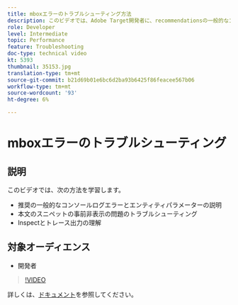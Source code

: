 ```yaml
---
title: mboxエラーのトラブルシューティング方法
description: このビデオでは、Adobe Target開発者に、recommendationsの一般的なコンソールログエラーとエンティティパラメーターを示します。 本文の事前非表示スニペットの問題のトラブルシューティング方法、およびトレース出力の調査方法と理解方法について説明します。
role: Developer
level: Intermediate
topic: Performance
feature: Troubleshooting
doc-type: technical video
kt: 5393
thumbnail: 35153.jpg
translation-type: tm+mt
source-git-commit: b21d69b01e6bc6d2ba93b6425f86feacee567b06
workflow-type: tm+mt
source-wordcount: '93'
ht-degree: 6%

---
```



# mboxエラーのトラブルシューティング

## 説明

このビデオでは、次の方法を学習します。

* 推奨の一般的なコンソールログエラーとエンティティパラメーターの説明
* 本文のスニペットの事前非表示の問題のトラブルシューティング
* Inspectとトレース出力の理解

## 対象オーディエンス

* 開発者

>[!VIDEO](https://video.tv.adobe.com/v/35153/?quality=12)

詳しくは、[ドキュメント](https://docs.adobe.com/content/help/en/target/using/troubleshoot/troubleshooting-target.html)を参照してください。
